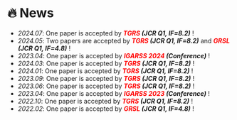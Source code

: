 # 🔥 News
- *2024.07*: One paper is accepted by ***<font color="red">TGRS</font> (JCR Q1, IF=8.2)*** !
- *2024.05*: Two papers are accepted by ***<font color="red">TGRS</font> (JCR Q1, IF=8.2)*** and ***<font color="red">GRSL</font> (JCR Q1, IF=4.8)*** !
- *2023.04*: One paper is accepted by ***<font color="red">IGARSS 2024</font> (Conference)*** !
- *2024.03*: One paper is accepted by ***<font color="red">TGRS</font> (JCR Q1, IF=8.2)*** !
- *2024.01*: One paper is accepted by ***<font color="red">TGRS</font> (JCR Q1, IF=8.2)*** !
- *2023.09*: One paper is accepted by ***<font color="red">TGRS</font> (JCR Q1, IF=8.2)*** !
- *2023.06*: One paper is accepted by ***<font color="red">TGRS</font> (JCR Q1, IF=8.2)*** !
- *2023.04*: One paper is accepted by ***<font color="red">IGARSS 2023</font> (Conference)*** !
- *2022.10*: One paper is accepted by ***<font color="red">TGRS</font> (JCR Q1, IF=8.2)*** !
- *2022.02*: One paper is accepted by ***<font color="red">GRSL</font> (JCR Q1, IF=4.8)*** !
